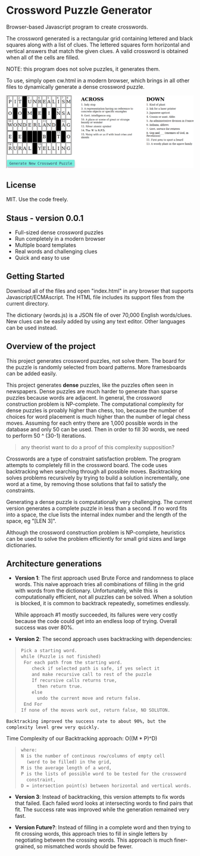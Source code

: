# Crossword Puzzle Generator

Browser-based Javascript program to create crosswords.

The crossword generated is a rectangular grid containing lettered and black squares along with a list of clues. 
The lettered squares form horizontal and vertical answers that match the given clues.
A valid crossword is obtained when all of the cells are filled.

NOTE: this program does not solve puzzles, it generates them.

To use, simply open cw.html in a modern browser, which brings in all other files to dynamically generate a dense crossword puzzle.

![filled crossword](filled_crossword.png)

## License
MIT. Use the code freely.

## Staus - version 0.0.1
- Full-sized dense crossword puzzles
- Run completely in a modern browser
- Multiple board templates
- Real words and challenging clues
- Quick and easy to use

## Getting Started
Download all of the files and open "index.html" in any browser that supports Javascript/ECMAscript.
The HTML file includes its support files from the current directory.

The dictionary (words.js) is a JSON file of over 70,000 English words/clues.
New clues can be easily added by using any text editor.
Other languages can be used instead.

## Overview of the project

This project generates crossword puzzles, not solve them.
The board for the puzzle is randomly selected from board patterns.
More framesboards can be added easily.

This project generates **dense** puzzles, like the puzzles often seen in newspapers.
Dense puzzles are much harder to generate than sparse puzzles because words are adjacent.
In general, the crossword construction problem is NP-complete.
The computational complexity for dense puzzles is proably higher than chess, too, because the number of choices for word placement is much higher than the number of legal chess moves. 
Assuming for each entry there are 1,000 possible words in the database and only 50 can be used.
Then in order to fill 30 words, we need to perform 50 ^ (30-1) iterations.
> any theorist want to do a proof of this complexity supposition?

Crosswords are a type of constraint satisfaction problem.
The program attempts to completely fill in the crossword board.
The code uses backtracking when searching through all possible moves.
Backtracking solves problems recursively by trying to build a solution incrementally, one word at a time, by removing those solutions that fail to satisfy the constraints.

Generating a dense puzzle is computationally very challenging.
The current version generates a complete puzzle in less than a second.
If no word fits into a space, the clue lists the internal index number and the length of the space, eg "[LEN 3]".

Although the crossword construction problem is NP-complete, heuristics can be used to solve the problem efficiently for small grid sizes and large dictionaries. 

## Architecture generations

  * **Version 1**:
The first approach used Brute Force and randomness to place words.
This naive approach tries all combinations of filling in the grid with words from the dictionary.
Unfortunately, while this is computationally efficient, not all puzzles can be solved.
When a solution is blocked, it is common to backtrack repeatedly, sometimes endlessly.

    While approach #1 mostly succeeded, its failures were very costly
because the code could get into an endless loop of trying.
Overall success was over 80%.

 * **Version 2**:
The second approach uses backtracking with dependencies:
>     Pick a starting word.
>     while (Puzzle is not finished)
>      For each path from the starting word.
>         check if selected path is safe, if yes select it
>         and make recursive call to rest of the puzzle
>         If recursive calls returns true,
>           then return true.
>         else
>           undo the current move and return false.
>      End For
>     If none of the moves work out, return false, NO SOLUTON.

    Backtracking improved the success rate to about 90%, but the complexity level grew very quickly.
Time Complexity of our Backtracking approach: O((M * P)^D)
>     where:
>     N is the number of continous row/columns of empty cell
>       (word to be filled) in the grid,
>     M is the average length of a word,
>     P is the lists of possible word to be tested for the crossword
>       constraint,
>     D = intersection point(s) between horizontal and vertical words.

 * **Version 3**:
Instead of backtracking, this version attempts to fix words that failed.
Each failed word looks at intersecting words to find pairs that fit.
The success rate was improved while the generation remained very fast.

 * **Version Future?**:
Instead of filling in a complete word and then trying to fit crossing words, this approach tries to fill in single letters by negotiating between the crossing words.
This approach is much finer-grained, so mismatched words should be fewer.



